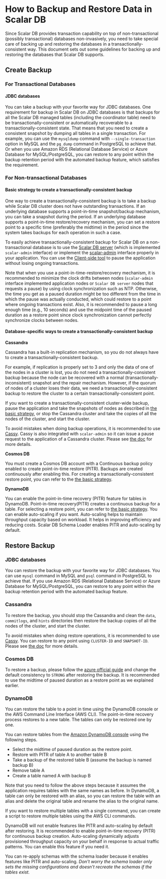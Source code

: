 # How to Backup and Restore Data in Scalar DB

Since Scalar DB provides transaction capability on top of non-transactional (possibly transactional) databases non-invasively, you need to take special care of backing up and restoring the databases in a transactionally-consistent way. 
This document sets out some guidelines for backing up and restoring the databases that Scalar DB supports.

## Create Backup

### For Transactional Databases

#### JDBC databases

You can take a backup with your favorite way for JDBC databases.
One requirement for backup in Scalar DB on JDBC databases is that backups for all the Scalar DB managed tables (including the coordinator table) need to be transactionally-consistent or automatically recoverable to a transactionally-consistent state.
That means that you need to create a consistent snapshot by dumping all tables in a single transaction.
For example, you can use the `mysqldump` command with `--single-transaction` option in MySQL and the `pg_dump` command in PostgreSQL to achieve that.
Or when you use Amazon RDS (Relational Database Service) or Azure Database for MySQL/PostgreSQL, you can restore to any point within the backup retention period with the automated backup feature, which satisfies the requirement.

### For Non-transactional Databases

#### Basic strategy to create a transactionally-consistent backup

One way to create a transactionally-consistent backup is to take a backup while Scalar DB cluster does not have outstanding transactions.
If an underlying database supports a point-in-time snapshot/backup mechanism, you can take a snapshot during the period.
If an underlying database supports a point-in-time restore/recovery mechanism, you can set a restore point to a specific time (preferably the midtime) in the period since the system takes backups for each operation in such a case.

To easily achieve transactionally-consistent backup for Scalar DB on a non-transactional database is to use the [Scalar DB server](https://github.com/scalar-labs/scalardb/tree/master/server) (which is implemented `scalar-admin` interface) or implement the [scalar-admin](https://github.com/scalar-labs/scalar-admin) interface properly in your application.
You can use the [Client-side tool](https://github.com/scalar-labs/scalar-admin/tree/scalar-admin-dockerfile#client-side-tool) to pause the application without losing ongoing transactions.

Note that when you use a point-in-time-restore/recovery mechanism, it is recommended to minimize the clock drifts between nodes (`scalar-admin` interface implemented application nodes or `Scalar DB server` nodes that requests a pause) by using clock synchronization such as NTP.
Otherwise, the time you get as a paused duration might be too different from the time in which the pause was actually conducted, which could restore to a point where ongoing transactions exist.
Also, it is recommended to pause a long enough time (e.g., 10 seconds) and use the midpoint time of the paused duration as a restore point since clock synchronization cannot perfectly synchronize clocks between nodes.

#### Database-specific ways to create a transactionally-consistent backup   

**Cassandra**

Cassandra has a built-in replication mechanism, so you do not always have to create a transactionally-consistent backup.

For example, if replication is properly set to 3 and only the data of one of the nodes in a cluster is lost, you do not need a transactionally-consistent backup because the node can be recovered with a normal (transactionally-inconsistent) snapshot and the repair mechanism.
However, if the quorum of nodes of a cluster loses their data, we need a transactionally-consistent backup to restore the cluster to a certain transactionally-consistent point.

If you want to create a transactionally-consistent cluster-wide backup, pause the application and take the snapshots of nodes as described in [the basic strategy](#basic-strategy-to-create-a-transactionally-consistent-backup), or 
stop the Cassandra cluster and take the copies of all the nodes of the cluster, and start the cluster. 

To avoid mistakes when doing backup operations, it is recommended to use [Cassy](https://github.com/scalar-labs/cassy).
Cassy is also integrated with `scalar-admin` so it can issue a pause request to the application of a Cassandra cluster.
Please see [the doc](https://github.com/scalar-labs/cassy/blob/master/docs/getting-started.md#take-cluster-wide-consistent-backups) for more details.

**Cosmos DB**

You must create a Cosmos DB account with a Continuous backup policy enabled to create point-in-time restore (PITR). Backups are created continuously after enabling this.
For creating a transactionally-consistent restore point, you can refer to the [the basic strategy](#basic-strategy-to-create-a-transactionally-consistent-backup).

**DynamoDB**

You can enable the point-in-time recovery (PITR) feature for tables in DynamoDB. Point-in-time recovery(PITR) creates a continuous backup for a table.
For selecting a restore point, you can refer to [the basic strategy](#basic-strategy-to-create-a-transactionally-consistent-backup).
You can enable auto-scaling if you want. Auto-scaling helps to maintain throughput capacity based on workload. It helps in improving efficiency and reducing costs.
Scalar DB Schema Loader enables PITR and auto-scaling by default.

## Restore Backup

### JDBC databases

You can restore the backup with your favorite way for JDBC databases.
You can use `mysql` command in MySQL and `psql` command in PostgreSQL to achieve that.
If you use Amazon RDS (Relational Database Service) or Azure Database for MySQL/PostgreSQL,
you can restore to any point within the backup retention period with the automated backup feature.

### Cassandra

To restore the backup, you should stop the Cassandra and clean the `data`, `commitlogs`, and `hints` directories then restore the backup copies of all the nodes of the cluster, and start the cluster.

To avoid mistakes when doing restore operations, it is recommended to use [Cassy](https://github.com/scalar-labs/cassy).
You can restore to any point using `CLUSTER-ID` and `SNAPSHOT-ID`.
Please see [the doc](https://github.com/scalar-labs/cassy/blob/master/docs/getting-started.md#take-cluster-wide-consistent-backups) for more details.

### Cosmos DB

To restore a backup, please follow the [azure official guide](https://docs.microsoft.com/en-us/azure/cosmos-db/restore-account-continuous-backup#restore-account-portal) and change the default consistency to `STRONG` after restoring the backup.
It is recommended to use the midtime of paused duration as a restore point as we explained earlier.

### DynamoDB

You can restore the table to a point in time using the DynamoDB console or the AWS Command Line Interface (AWS CLI). The point-in-time recovery process restores to a new table.
The tables can only be restored one by one.

You can restore tables from the [Amazon DynamoDB console](https://docs.aws.amazon.com/amazondynamodb/latest/developerguide/PointInTimeRecovery.Tutorial.html) using the following steps.

* Select the midtime of paused duration as the restore point.
* Restore with PITR of table A to another table B
* Take a backup of the restored table B (assume the backup is named backup B)
* Remove table A
* Create a table named A with backup B

Note that you need to follow the above steps because it assumes the application requires tables with the same names as before. In DynamoDB, a table can only be restored with an alias, so you can restore the table with an alias and delete the original table and rename the alias to the original name.

If you want to restore multiple tables with a single command, you can create a script to restore multiple tables using the AWS CLI commands.

DynamoDB will not enable features like PITR and auto-scaling by default after restoring. It is recommended to enable point-in-time recovery (PITR) for continuous backup creation.
Auto-scaling dynamically adjusts provisioned throughput capacity on your behalf in response to actual traffic patterns. You can enable this feature if you need it.

You can re-apply schemas with the schema loader because it enables features like  PITR and auto-scaling.
_Don't worry the schema loader only sets the missing configurations and doesn't recreate the schemas if the tables exist._